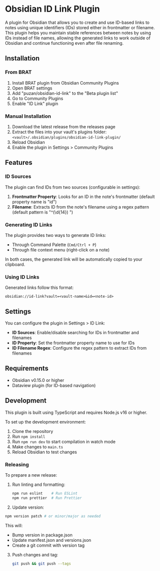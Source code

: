 # Obsidian ID Link Plugin

A plugin for Obsidian that allows you to create and use ID-based links to notes using unique identifiers (IDs) stored either in frontmatter or filename. This plugin helps you maintain stable references between notes by using IDs instead of file names, allowing the generated links to work outside of Obsidian and continue functioning even after file renaming.

## Installation

### From BRAT

1. Install BRAT plugin from Obsidian Community Plugins
2. Open BRAT settings
3. Add "puzan/obsidian-id-link" to the "Beta plugin list"
4. Go to Community Plugins
5. Enable "ID Link" plugin

### Manual Installation

1. Download the latest release from the releases page
2. Extract the files into your vault's plugins folder: `<vault>/.obsidian/plugins/obsidian-id-link-plugin/`
3. Reload Obsidian
4. Enable the plugin in Settings > Community Plugins

## Features

### ID Sources

The plugin can find IDs from two sources (configurable in settings):

1. **Frontmatter Property**: Looks for an ID in the note's frontmatter (default property name is "id")
2. **Filename**: Extracts ID from the note's filename using a regex pattern (default pattern is "^(\\d{14}) ")

### Generating ID Links

The plugin provides two ways to generate ID links:
- Through Command Palette (`Cmd/Ctrl + P`)
- Through file context menu (right-click on a note)

In both cases, the generated link will be automatically copied to your clipboard.

### Using ID Links

Generated links follow this format:

```
obsidian://id-link?vault=<vault-name>&id=<note-id>
```

## Settings

You can configure the plugin in Settings > ID Link:

- **ID Sources**: Enable/disable searching for IDs in frontmatter and filenames
- **ID Property**: Set the frontmatter property name to use for IDs
- **ID Filename Regex**: Configure the regex pattern to extract IDs from filenames

## Requirements

- Obsidian v0.15.0 or higher
- Dataview plugin (for ID-based navigation)

## Development

This plugin is built using TypeScript and requires Node.js v16 or higher.

To set up the development environment:

1. Clone the repository
2. Run `npm install`
3. Run `npm run dev` to start compilation in watch mode
4. Make changes to `main.ts`
5. Reload Obsidian to test changes

### Releasing

To prepare a new release:

1. Run linting and formatting:

   ```bash
   npm run eslint    # Run ESLint
   npm run prettier  # Run Prettier
   ```

2. Update version:

  <!-- TODO ReCheck -->
   ```bash
   npm version patch # or minor/major as needed
   ```

   This will:
   - Bump version in package.json
   - Update manifest.json and versions.json
   - Create a git commit with version tag

3. Push changes and tag:

   ```bash
   git push && git push --tags
   ```
